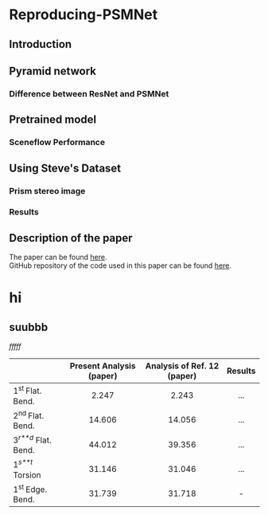 # Reproducing-PSMNet

## Introduction

## Pyramid network

### Difference between ResNet and PSMNet

## Pretrained model

### Sceneflow Performance

## Using Steve's Dataset

### Prism stereo image

### Results


## Description of the paper
The paper can be found [here](https://arxiv.org/abs/1803.08669).  
GitHub repository of the code used in this paper can be found [here](https://github.com/JiaRenChang/PSMNet).

# hi

## suubbb

*fffff*

|                                | Present Analysis (paper) | Analysis of Ref. 12 (paper) | Results |
|:-------------------------------|:------------------------:|:---------------------------:|:-------:|
| 1<sup>st </sup> Flat. Bend.    |          2.247           |            2.243            |   ...   |
| 2<sup>nd </sup> Flat. Bend.    |          14.606          |           14.056            |   ...   |
| 3<sup>*r**d*</sup> Flat. Bend. |          44.012          |           39.356            |   ...   |
| 1<sup>*s**t*</sup> Torsion     |          31.146          |           31.046            |   ...   |
| 1<sup>st </sup> Edge. Bend.    |          31.739          |           31.718            |   \-    |



